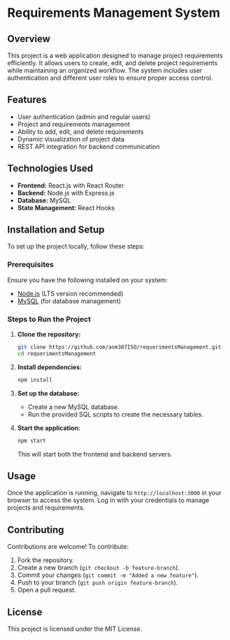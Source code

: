 # Requirements Management System

## Overview
This project is a web application designed to manage project requirements efficiently. It allows users to create, edit, and delete project requirements while maintaining an organized workflow. The system includes user authentication and different user roles to ensure proper access control.

## Features
- User authentication (admin and regular users)
- Project and requirements management
- Ability to add, edit, and delete requirements
- Dynamic visualization of project data
- REST API integration for backend communication

## Technologies Used
- **Frontend:** React.js with React Router
- **Backend:** Node.js with Express.js
- **Database:** MySQL
- **State Management:** React Hooks

## Installation and Setup
To set up the project locally, follow these steps:

### Prerequisites
Ensure you have the following installed on your system:
- [Node.js](https://nodejs.org/) (LTS version recommended)
- [MySQL](https://www.mysql.com/) (for database management)

### Steps to Run the Project
1. **Clone the repository:**
   ```bash
   git clone https://github.com/aom387ISO/requerimentsManagement.git
   cd requerimentsManagement
   ```

2. **Install dependencies:**
   ```bash
   npm install
   ```

3. **Set up the database:**
   - Create a new MySQL database.
   - Run the provided SQL scripts to create the necessary tables.

4. **Start the application:**
   ```bash
   npm start
   ```
   This will start both the frontend and backend servers.

## Usage
Once the application is running, navigate to `http://localhost:3000` in your browser to access the system. Log in with your credentials to manage projects and requirements.

## Contributing
Contributions are welcome! To contribute:
1. Fork the repository.
2. Create a new branch (`git checkout -b feature-branch`).
3. Commit your changes (`git commit -m "Added a new feature"`).
4. Push to your branch (`git push origin feature-branch`).
5. Open a pull request.

## License
This project is licensed under the MIT License.

